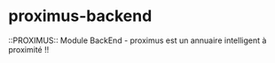 # proximus-backend
::PROXIMUS:: Module BackEnd - proximus est un annuaire intelligent à proximité !!

